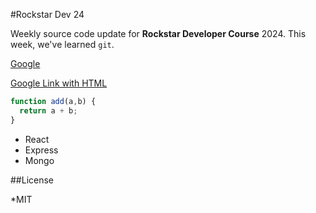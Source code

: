 #Rockstar Dev 24

Weekly source code update for **Rockstar Developer Course** 2024. This week, we've learned `git`.

[Google](https://www.google.com)

<a href="https://www.google.com">Google Link with HTML</a>

```javascript
function add(a,b) {
  return a + b;
}
```

* React 
* Express
* Mongo

##License

*MIT
